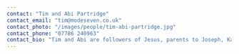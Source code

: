 ```yaml
---
contact: "Tim and Abi Partridge"
contact_email: "tim@modeseven.co.uk"
contact_photo: "/images/people/tim-abi-partridge.jpg"
contact_phone: "07786 240963"
contact_bio: "Tim and Abi are followers of Jesus, parents to Joseph, Katie-Jane and Felix, learners, creatives and passionate about seeing Jesus change peoples lives where they are."
---
```

